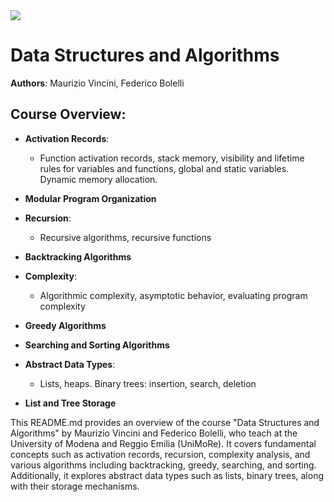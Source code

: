 
<div align="left">
  <img src="https://visitor-badge.laobi.icu/badge?page_id=MarinCervinschi.StruttureDatiEAlgoritmi&"  />
</div>

###

# Data Structures and Algorithms

**Authors**: Maurizio Vincini, Federico Bolelli

## Course Overview:

- **Activation Records**:
  - Function activation records, stack memory, visibility and lifetime rules for variables and functions, global and static variables. Dynamic memory allocation.
  
- **Modular Program Organization**

- **Recursion**:
  - Recursive algorithms, recursive functions
  
- **Backtracking Algorithms**

- **Complexity**:
  - Algorithmic complexity, asymptotic behavior, evaluating program complexity
  
- **Greedy Algorithms**

- **Searching and Sorting Algorithms**

- **Abstract Data Types**:
  - Lists, heaps. Binary trees: insertion, search, deletion
  
- **List and Tree Storage**

This README.md provides an overview of the course "Data Structures and Algorithms" by Maurizio Vincini and Federico Bolelli, who teach at the University of Modena and Reggio Emilia (UniMoRe). It covers fundamental concepts such as activation records, recursion, complexity analysis, and various algorithms including backtracking, greedy, searching, and sorting. Additionally, it explores abstract data types such as lists, binary trees, along with their storage mechanisms.

